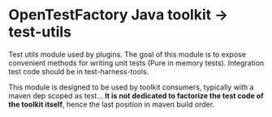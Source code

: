 <!--

     Copyright (c) 2020 - 2023 Henix, henix.fr

     Licensed under the Apache License, Version 2.0 (the "License");
     you may not use this file except in compliance with the License.
     You may obtain a copy of the License at

         http://www.apache.org/licenses/LICENSE-2.0

     Unless required by applicable law or agreed to in writing, software
     distributed under the License is distributed on an "AS IS" BASIS,
     WITHOUT WARRANTIES OR CONDITIONS OF ANY KIND, either express or implied.
     See the License for the specific language governing permissions and
     limitations under the License.

-->
# OpenTestFactory Java toolkit -> test-utils

Test utils module used by plugins. The goal of this module is to expose convenient methods for writing unit tests (Pure in memory tests). Integration test code should be in test-harness-tools. 

This module is designed to be used by toolkit consumers, typically with a maven dep scoped as test... **It is not dedicated to factorize the test code of the toolkit itself**, hence the last position in maven build order.
